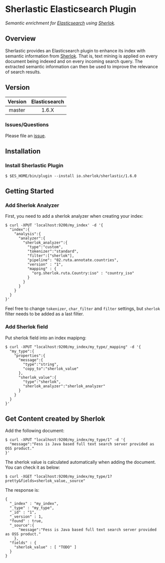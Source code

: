 # Sherlastic Elasticsearch Plugin

_Semantic enrichment for [Elasticsearch](https://www.elastic.co) using [Sherlok](http://sherlok.io)._

## Overview

Sherlastic provides an Elasticsearch plugin to enhance its index with semantic information from [Sherlok](http://sherlok.io). That is, text mining is applied on every document being indexed and on every incoming search query. The extracted semantic information can then be used to improve the relevance of search results.


## Version

| Version   | Elasticsearch |
|:---------:|:-------------:|
| master    | 1.6.X         |


### Issues/Questions

Please file an [issue](https://github.com/sherlok/sherlastic/issues "issue").

## Installation

### Install Sherlastic Plugin

    $ $ES_HOME/bin/plugin --install io.sherlok/sherlastic/1.6.0

## Getting Started

### Add Sherlok Analyzer

First, you need to add a sherlok analyzer when creating your index:

    $ curl -XPUT 'localhost:9200/my_index' -d '{
      "index":{
        "analysis":{
          "analyzer":{
            "sherlok_analyzer":{
              "type":"custom",
              "tokenizer":"standard",
              "filter":["sherlok"],
              "pipeline": "02.ruta.annotate.countries",
              "version" : "1",
              "mapping" : {
                "org.sherlok.ruta.Country:iso" : "country_iso"
              }
            }
          }
        }
      }
    }'

Feel free to change `tokenizer`, `char_filter` and `filter` settings, but `sherlok` filter needs to be added as a last filter.

### Add Sherlok field

Put sherlok field into an index mapipng:

    $ curl -XPUT "localhost:9200/my_index/my_type/_mapping" -d '{
      "my_type":{
        "properties":{
          "message":{
            "type":"string",
            "copy_to":"sherlok_value"
          },
          "sherlok_value":{
            "type":"sherlok",
            "sherlok_analyzer":"sherlok_analyzer"
          }
        }
      }
    }'


## Get Content created by Sherlok

Add the following document:

    $ curl -XPUT "localhost:9200/my_index/my_type/1" -d '{
      "message":"Fess is Java based full text search server provided as OSS product."
    }'

The sherlok value is calculated automatically when adding the document.
You can check it as below:

    $ curl -XGET "localhost:9200/my_index/my_type/1?pretty&fields=sherlok_value,_source" 

The response is:

    {
      "_index" : "my_index",
      "_type" : "my_type",
      "_id" : "1",
      "_version" : 1,
      "found" : true,
      "_source":{
          "message":"Fess is Java based full text search server provided as OSS product."
        },
      "fields" : {
        "sherlok_value" : [ "TODO" ]
      }
    }

